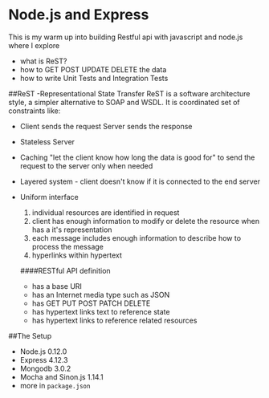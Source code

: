 # Node.js and Express
This is my warm up into building Restful api with javascript and node.js where I explore
- what is ReST?
- how to GET POST UPDATE DELETE the data
- how to write Unit Tests and Integration Tests
 
##ReST -Representational State Transfer
ReST is a software architecture style, a simpler alternative to SOAP and WSDL.
It is coordinated set of constraints like:
- Client sends the request Server sends the response
- Stateless Server 
- Caching "let the client know how long the data is good for" to send the request to the server only when needed
- Layered system - client doesn't know if it is connected to the end server
- Uniform interface
  1. individual resources are identified in request
  2. client has enough information to modify or delete the resource when has a it's representation
  3. each message includes enough information to describe how to process the message
  4. hyperlinks within hypertext
  
  ####RESTful API definition
  - has a base URI
  - has an Internet media type such as JSON
  - has GET PUT POST PATCH DELETE
  - has hypertext links text to reference state
  - has hypertext links to reference related resources
  
##The Setup
 - Node.js 0.12.0
 - Express 4.12.3
 - Mongodb 3.0.2
 - Mocha and Sinon.js 1.14.1
 - more in `package.json`
 
 
